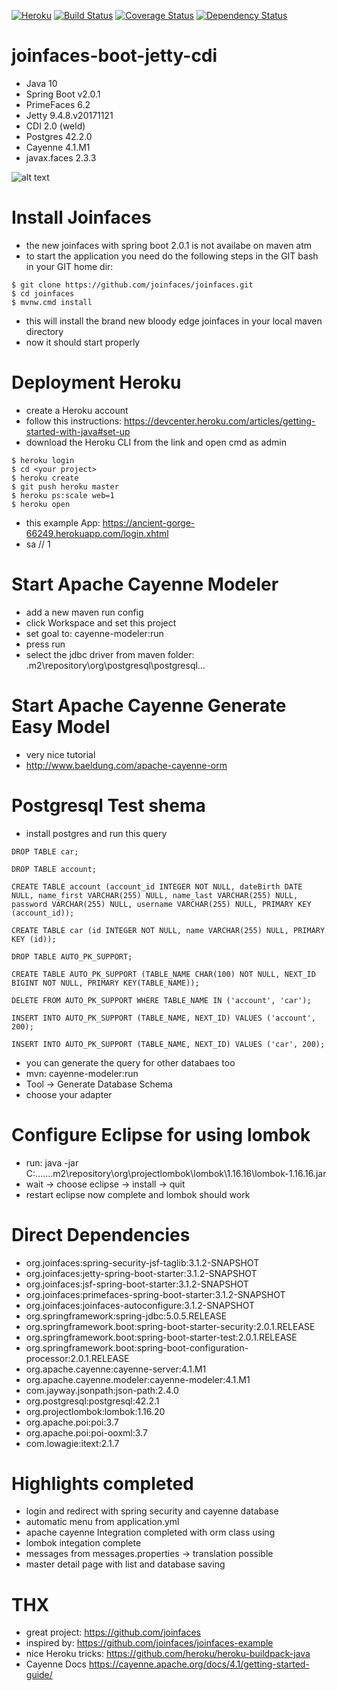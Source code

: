 [![Heroku](https://heroku-badge.herokuapp.com/?app=ancient-gorge-66249)](https://ancient-gorge-66249.herokuapp.com/login.xhtml)
[![Build Status](https://travis-ci.org/Philmasteryeah/joinfaces-boot-jetty-cdi.svg?branch=master)](https://travis-ci.org/Philmasteryeah/joinfaces-boot-jetty-cdi)
[![Coverage Status](https://coveralls.io/repos/github/Philmasteryeah/joinfaces-boot-jetty-cdi/badge.svg?branch=master)](https://coveralls.io/github/Philmasteryeah/joinfaces-boot-jetty-cdi?branch=master)
 [![Dependency Status](https://www.versioneye.com/user/projects/5abfbd950fb24f4489395eb5/badge.svg?style=flat-square)](https://www.versioneye.com/user/projects/5abfbd950fb24f4489395eb5)
 
 
# joinfaces-boot-jetty-cdi
- Java 10
- Spring Boot v2.0.1
- PrimeFaces 6.2
- Jetty 9.4.8.v20171121
- CDI 2.0 (weld)
- Postgres 42.2.0
- Cayenne 4.1.M1
- javax.faces 2.3.3

![alt text](https://abload.de/img/joinfaces_boot19swo.png)

# Install Joinfaces
- the new joinfaces with spring boot 2.0.1 is not availabe on maven atm
- to start the application you need do the following steps in the GIT bash in your GIT home dir:
```
$ git clone https://github.com/joinfaces/joinfaces.git
$ cd joinfaces
$ mvnw.cmd install
```
- this will install the brand new bloody edge joinfaces in your local maven directory
- now it should start properly
 
# Deployment Heroku
- create a Heroku account
- follow this instructions: https://devcenter.heroku.com/articles/getting-started-with-java#set-up
- download the Heroku CLI from the link and open cmd as admin
```
$ heroku login
$ cd <your project>
$ heroku create
$ git push heroku master 
$ heroku ps:scale web=1
$ heroku open
```
- this example App: https://ancient-gorge-66249.herokuapp.com/login.xhtml
- sa // 1

# Start Apache Cayenne Modeler
- add a new maven run config
- click Workspace and set this project
- set goal to: cayenne-modeler:run
- press run
- select the jdbc driver from maven folder: .m2\repository\org\postgresql\postgresql\...

# Start Apache Cayenne Generate Easy Model
- very nice tutorial
- http://www.baeldung.com/apache-cayenne-orm

# Postgresql Test shema
- install postgres and run this query
```
DROP TABLE car;

DROP TABLE account;

CREATE TABLE account (account_id INTEGER NOT NULL, dateBirth DATE NULL, name_first VARCHAR(255) NULL, name_last VARCHAR(255) NULL, password VARCHAR(255) NULL, username VARCHAR(255) NULL, PRIMARY KEY (account_id));

CREATE TABLE car (id INTEGER NOT NULL, name VARCHAR(255) NULL, PRIMARY KEY (id));

DROP TABLE AUTO_PK_SUPPORT;

CREATE TABLE AUTO_PK_SUPPORT (TABLE_NAME CHAR(100) NOT NULL, NEXT_ID BIGINT NOT NULL, PRIMARY KEY(TABLE_NAME));

DELETE FROM AUTO_PK_SUPPORT WHERE TABLE_NAME IN ('account', 'car');

INSERT INTO AUTO_PK_SUPPORT (TABLE_NAME, NEXT_ID) VALUES ('account', 200);

INSERT INTO AUTO_PK_SUPPORT (TABLE_NAME, NEXT_ID) VALUES ('car', 200);
```
- you can generate the query for other databaes too
- mvn: cayenne-modeler:run
- Tool -> Generate Database Schema
- choose your adapter

# Configure Eclipse for using lombok
- run: java -jar C:\...\...\.m2\repository\org\projectlombok\lombok\1.16.16\lombok-1.16.16.jar
- wait -> choose eclipse -> install -> quit
- restart eclipse now complete and lombok should work

# Direct Dependencies
- org.joinfaces:spring-security-jsf-taglib:3.1.2-SNAPSHOT
- org.joinfaces:jetty-spring-boot-starter:3.1.2-SNAPSHOT
- org.joinfaces:jsf-spring-boot-starter:3.1.2-SNAPSHOT
- org.joinfaces:primefaces-spring-boot-starter:3.1.2-SNAPSHOT
- org.joinfaces:joinfaces-autoconfigure:3.1.2-SNAPSHOT
- org.springframework:spring-jdbc:5.0.5.RELEASE
- org.springframework.boot:spring-boot-starter-security:2.0.1.RELEASE
- org.springframework.boot:spring-boot-starter-test:2.0.1.RELEASE
- org.springframework.boot:spring-boot-configuration-processor:2.0.1.RELEASE
- org.apache.cayenne:cayenne-server:4.1.M1
- org.apache.cayenne.modeler:cayenne-modeler:4.1.M1
- com.jayway.jsonpath:json-path:2.4.0
- org.postgresql:postgresql:42.2.1
- org.projectlombok:lombok:1.16.20
- org.apache.poi:poi:3.7
- org.apache.poi:poi-ooxml:3.7
- com.lowagie:itext:2.1.7

# Highlights completed
- login and redirect with spring security and cayenne database
- automatic menu from application.yml
- apache cayenne Integration completed with orm class using
- lombok integation complete
- messages from messages.properties -> translation possible
- master detail page with list and database saving

# THX
- great project: https://github.com/joinfaces
- inspired by: https://github.com/joinfaces/joinfaces-example
- nice Heroku tricks: https://github.com/heroku/heroku-buildpack-java
- Cayenne Docs https://cayenne.apache.org/docs/4.1/getting-started-guide/ 
